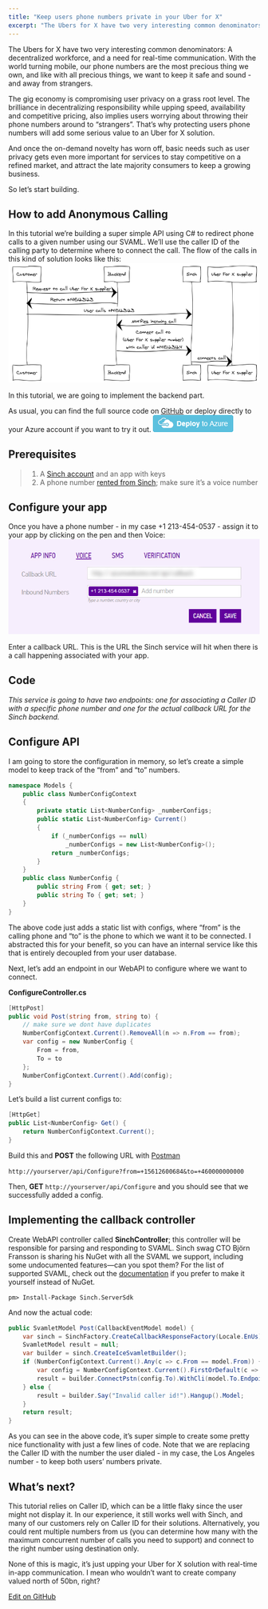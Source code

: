 ```yaml
---
title: "Keep users phone numbers private in your Uber for X"
excerpt: "The Ubers for X have two very interesting common denominators: A decentralized workforce, and a need for real-time communication. With the world turning mobile, our phone numbers are the most precious thing we own, something we want to keep safe and sound - and away from strangers."
---
```

The Ubers for X have two very interesting common denominators: A decentralized workforce, and a need for real-time communication. With the world turning mobile, our phone numbers are the most precious thing we own, and like with all precious things, we want to keep it safe and sound - and away from strangers.

The gig economy is compromising user privacy on a grass root level. The brilliance in decentralizing responsibility while upping speed, availability and competitive pricing, also implies users worrying about throwing their phone numbers around to “strangers”. That’s why protecting users phone numbers will add some serious value to an Uber for X solution.

And once the on-demand novelty has worn off, basic needs such as user privacy gets even more important for services to stay competitive on a refined market, and attract the late majority consumers to keep a growing business.

So let’s start building.

## How to add Anonymous Calling

In this tutorial we’re building a super simple API using C\# to redirect phone calls to a given number using our SVAML. We’ll use the caller ID of the calling party to determine where to connect the call. The flow of the calls in this kind of solution looks like this:
![napkin-diagram.png](images/9f49808-napkin-diagram.png)

In this tutorial, we are going to implement the backend part.

As usual, you can find the full source code on [GitHub](https://github.com/sinch/net-redirect-call) or deploy directly to your Azure account if you want to try it out.
![deploybutton.png](images/0ccd0aa-deploybutton.png)

## Prerequisites

> 1.  A [Sinch account](https://portal.sinch.com/#/signup) and an app with keys
> 2.  A phone number [rented from Sinch](https://portal.sinch.com/#/numbers); make sure it’s a voice number

## Configure your app

Once you have a phone number - in my case +1 213-454-0537 - assign it to your app by clicking on the pen and then Voice:
![dashboard.jpg](images/91e752c-dashboard.jpg)

Enter a callback URL. This is the URL the Sinch service will hit when there is a call happening associated with your app.

## Code

*This service is going to have two endpoints: one for associating a Caller ID with a specific phone number and one for the actual callback URL for the Sinch backend.*

## Configure API

I am going to store the configuration in memory, so let’s create a simple model to keep track of the “from” and “to” numbers.

```csharp
namespace Models {
    public class NumberConfigContext
    {
        private static List<NumberConfig> _numberConfigs;
        public static List<NumberConfig> Current()
        {
            if (_numberConfigs == null)
                _numberConfigs = new List<NumberConfig>();
            return _numberConfigs;
        }
    }
    public class NumberConfig {
        public string From { get; set; }
        public string To { get; set; }
    }
}
```

The above code just adds a static list with configs, where “from” is the calling phone and “to” is the phone to which we want it to be connected. I abstracted this for your benefit, so you can have an internal service like this that is entirely decoupled from your user database.

Next, let’s add an endpoint in our WebAPI to configure where we want to connect.

**ConfigureController.cs**

```csharp
[HttpPost]
public void Post(string from, string to) {
    // make sure we dont have duplicates
    NumberConfigContext.Current().RemoveAll(n => n.From == from);
    var config = new NumberConfig {
        From = from,
        To = to
    };
    NumberConfigContext.Current().Add(config);
}
```

Let’s build a list current configs to:

```csharp
[HttpGet]
public List<NumberConfig> Get() {
    return NumberConfigContext.Current();
}
```

Build this and **POST** the following URL with [Postman](https://www.getpostman.com/)

`http://yourserver/api/Configure?from=+15612600684&to=+460000000000`

Then, **GET** `http://yourserver/api/Configure` and you should see that we successfully added a config.

## Implementing the callback controller

Create WebAPI controller called **SinchController**; this controller will be responsible for parsing and responding to SVAML. Sinch swag CTO Björn Fransson is sharing his NuGet with all the SVAML we support, including some undocumented features—can you spot them? For the list of supported SVAML, check out the [documentation](doc:voice-rest-api-callback-api#section-svaml-quick-reference) if you prefer to make it yourself instead of NuGet.

```nugetgithub
pm> Install-Package Sinch.ServerSdk
```

And now the actual code:

```csharp
public SvamletModel Post(CallbackEventModel model) {
    var sinch = SinchFactory.CreateCallbackResponseFactory(Locale.EnUs);
    SvamletModel result = null;
    var builder = sinch.CreateIceSvamletBuilder();
    if (NumberConfigContext.Current().Any(c => c.From == model.From)) {
        var config = NumberConfigContext.Current().FirstOrDefault(c => c.From == model.From);
        result = builder.ConnectPstn(config.To).WithCli(model.To.Endpoint).WithoutCallbacks().Model;
    } else {
        result = builder.Say("Invalid caller id!").Hangup().Model;
    }
    return result;
}
```

As you can see in the above code, it’s super simple to create some pretty nice functionality with just a few lines of code. Note that we are replacing the Caller ID with the number the user dialed - in my case, the Los Angeles number - to keep both users’ numbers private.

## What’s next?

This tutorial relies on Caller ID, which can be a little flaky since the user might not display it. In our experience, it still works well with Sinch, and many of our customers rely on Caller ID for their solutions. Alternatively, you could rent multiple numbers from us (you can determine how many with the maximum concurrent number of calls you need to support) and connect to the right number using destination only.

None of this is magic, it’s just upping your Uber for X solution with real-time in-app communication. I mean who wouldn’t want to create company valued north of 50bn, right?

<a class="edit-on-github" target="_blank" href="https://github.com/sinch/docs/blob/master/docs/tutorials/net/keep-users-phone-numbers-private-in-your-uber-for-x.md">Edit on GitHub</a>